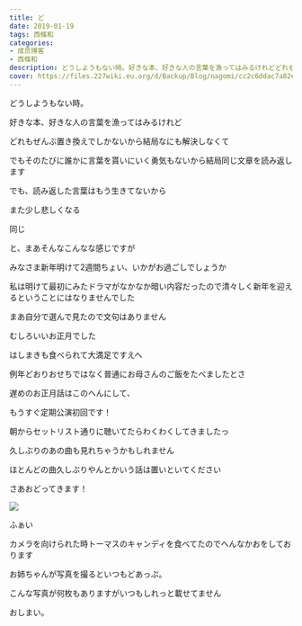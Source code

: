```yaml
---
title: ど
date: 2019-01-19
tags: 西條和
categories: 
- 成员博客
- 西條和
description: どうしようもない時。好きな本、好きな人の言葉を漁ってはみるけれどどれもぜんぶ置き換えでしかないから結局なにも解決しな...
cover: https://files.227wiki.eu.org/d/Backup/Blog/nagomi/cc2c6ddac7a82edd6a1e5294cb0ee.jpg 
---
```


















どうしようもない時。











好きな本、好きな人の言葉を漁ってはみるけれど











どれもぜんぶ置き換えでしかないから結局なにも解決しなくて











でもそのたびに誰かに言葉を貰いにいく勇気もないから結局同じ文章を読み返します














でも、読み返した言葉はもう生きてないから

また少し悲しくなる













同じ
















と、まあそんなこんなな感じですが











みなさま新年明けて2週間ちょい、いかがお過ごしでしょうか













私は明けて最初にみたドラマがなかなか暗い内容だったので清々しく新年を迎えるということにはなりませんでした











まあ自分で選んで見たので文句はありません











むしろいいお正月でした












はしまきも食べられて大満足ですえへ













例年どおりおせちではなく普通にお母さんのご飯をたべましたとさ















遅めのお正月話はこのへんにして、












もうすぐ定期公演初回です！











朝からセットリスト通りに聴いてたらわくわくしてきましたっ








久しぶりのあの曲も見れちゃうかもしれません










ほとんどの曲久しぶりやんとかいう話は置いといてください













さあおどってきます！











![](https://files.227wiki.eu.org/d/Backup/Blog/nagomi/cc2c6ddac7a82edd6a1e5294cb0ee.jpg)






ふぁい









カメラを向けられた時トーマスのキャンディを食べてたのでへんなかおをしております













お姉ちゃんが写真を撮るといつもどあっぷ。








こんな写真が何枚もありますがいつもしれっと載せてません


















おしまい。


